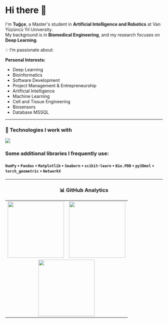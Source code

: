 # Hi there 👋  

I'm **Tuğçe**, a Master's student in **Artificial Intelligence and Robotics** at Van Yüzüncü Yıl University.  
My background is in **Biomedical Engineering**, and my research focuses on  **Deep Learning**.  


💡 I’m passionate about:

**Personal Interests:**  
- Deep Learning  
- Bioinformatics  
- Software Development  
- Project Management & Entrepreneurship
- Artificial Intelligence  
- Machine Learning  
- Cell and Tissue Engineering  
- Biosensors
- Database MSSQL


---

### 🧠 Technologies I work with
<p align="left">
  <img src="https://skillicons.dev/icons?i=python,pytorch,anaconda,jquery,tensorflow,javascript,nodejs,html,css,bootstrap,mysql,git,github,ai" />
</p>

### Some additional libraries I frequently use:  
#### `NumPy` • `Pandas` • `Matplotlib` • `Seaborn` • `scikit-learn` • `Bio.PDB` • `py3Dmol` • `torch_geometric` • `NetworkX`
---
<div align="center">
  
### 📊 GitHub Analytics
  
<table>
  <tr>
    <td>
      <img height="180em" src="https://github-readme-stats.vercel.app/api?username=MTugceYazcicek&show_icons=true&theme=default&bg_color=ffffff&title_color=000000&text_color=000000&icon_color=000000&hide_border=true"/>
    </td>
    <td>
      <img height="180em" src="https://github-readme-stats.vercel.app/api/top-langs/?username=MTugceYazcicek&layout=compact&theme=default&bg_color=ffffff&title_color=000000&text_color=000000&icon_color=000000&hide_border=true"/>
    </td>
  </tr>
  <tr>
    <td colspan="2">
     <div align="center">
  <img height="180em" src="https://github-readme-streak-stats.herokuapp.com/?user=MTugceYazcicek&theme=default&hide_border=true&background=ffffff&ring=000000&fire=000000&currStreakLabel=000000"/>
</div>
    </td>
  </tr>
</table>

</div>


